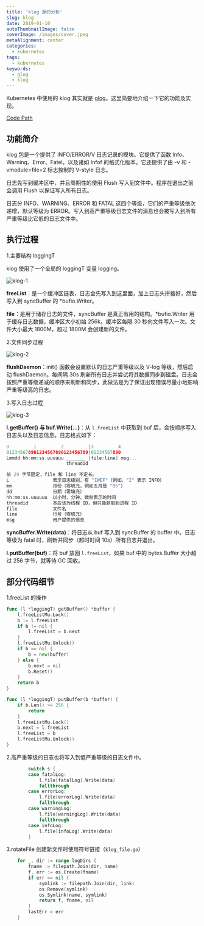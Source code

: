 ```yaml
---
title: 'klog 源码分析'
slug: klog
date: 2019-01-10
autoThumbnailImage: false
coverImage: /images/cover.jpeg
metaAlignment: center
categories:
  - kubernetes
tags:
  - kubernetes
keywords:
  - glog
  - klog
---
```


Kubernetes 中使用的 klog 其实就是 [glog](https://github.com/golang/glog)。这里简要地介绍一下它的功能及实现。

<!--more-->

[Code Path](https://github.com/kubernetes/kubernetes/tree/release-1.13/vendor/k8s.io/klog)

## 功能简介

klog 包是一个提供了 INFO/ERROR/V 日志记录的模块。它提供了函数 Info、Warning、Error、Fatel，以及诸如 Infof 的格式化版本。它还提供了由 -v 和 -vmodule=file=2 标志控制的 V-style 日志。

日志先写到缓冲区中，并且周期性的使用 Flush 写入到文件中。程序在退出之前会调用 Flush 以保证写入所有日志。

日志分 INFO、WARNING、ERROR 和 FATAL 这四个等级，它们的严重等级依次递增，默认等级为 ERROR。写入到高严重等级日志文件的消息也会被写入到所有严重等级比它低的日志文件中。

## 执行过程

1.主要结构 loggingT

klog 使用了一个全局的 loggingT 变量 logging。

![klog-1](/images/2019/01/klog-1.svg)

**freeList**：是一个缓冲区链表，日志会先写入到这里面，加上日志头拼接好，然后写入到 syncBuffer 的 \*bufio.Writer。

**file**：是用于储存日志的文件，syncBuffer 是真正有用的结构。\*bufio.Writer 用于缓存日志数据，缓冲区大小初始 256k。缓冲区每隔 30 秒向文件写入一次。文件大小最大 1800M，超过 1800M 会创建新的文件。

2.文件同步过程

![klog-2](/images/2019/01/klog-2.svg)

**flushDaemon**：init() 函数会设置默认的日志严重等级以及 V-log 等级，然后启动 flushDaemon。每间隔 30s 刷新所有日志并尝试将其数据同步到磁盘。日志会按照严重等级递减的顺序来刷新和同步，此做法是为了保证出现错误尽量小地影响严重等级高的日志。

3.写入日志过程

![klog-3](/images/2019/01/klog-3.svg)

**l.getBuffer() 与 buf.Write(...)**：从 `l.freeList` 中获取到 buf 后，会按顺序写入日志头以及日志信息。日志格式如下：

```go
0         1         2         |3         4
012345678901234567890123456789|01234567890
Lmmdd hh:mm:ss.uuuuuu _______ |file:line] msg...
                      threadid

前 29 字节固定，file 和 line 不定长。
L                表示日志级别，有 "IWEF"（例如，"I" 表示 INFO）
mm               月份（零填充，例如五月是 "05"）
dd               日期（零填充）
hh:mm:ss.uuuuuu  以小时、分钟、微秒表示的时间
threadid         本应该为线程 ID，但只能获取到进程 ID
file             文件名
line             行号（零填充）
msg              用户提供的信息
```

**syncBuffer.Write(data)**：将日志从 buf 写入到 syncBuffer 的 buffer 中。日志等级为 fatal 时，刷新并同步（超时时间 10s）所有日志并退出。

**l.putBuffer(buf)**：将 buf 放回 `l.freeList`，如果 buf 中的 bytes.Buffer 大小超过 256 字节，就等待 GC 回收。

## 部分代码细节

1.freeList 的操作

```go
func (l *loggingT) getBuffer() *buffer {
	l.freeListMu.Lock()
	b := l.freeList
	if b != nil {
		l.freeList = b.next
	}
	l.freeListMu.Unlock()
	if b == nil {
		b = new(buffer)
	} else {
		b.next = nil
		b.Reset()
	}
	return b
}

func (l *loggingT) putBuffer(b *buffer) {
	if b.Len() >= 256 {
		return
	}
	l.freeListMu.Lock()
	b.next = l.freeList
	l.freeList = b
	l.freeListMu.Unlock()
}
```

2.高严重等级的日志也将写入到低严重等级的日志文件中。

```go
		switch s {
		case fatalLog:
			l.file[fatalLog].Write(data)
			fallthrough
		case errorLog:
			l.file[errorLog].Write(data)
			fallthrough
		case warningLog:
			l.file[warningLog].Write(data)
			fallthrough
		case infoLog:
			l.file[infoLog].Write(data)
		}
```

3.rotateFile 创建新文件时使用符号链接（`klog_file.go`）

```go
	for _, dir := range logDirs {
		fname := filepath.Join(dir, name)
		f, err := os.Create(fname)
		if err == nil {
			symlink := filepath.Join(dir, link)
			os.Remove(symlink)
			os.Symlink(name, symlink)
			return f, fname, nil
		}
		lastErr = err
	}
```
